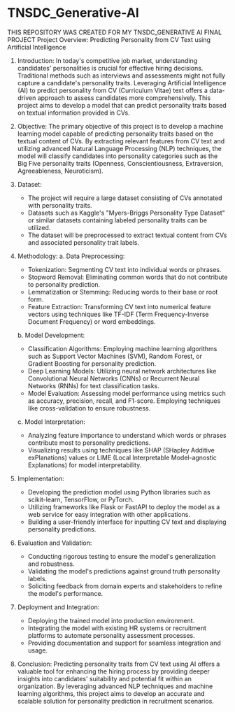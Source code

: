 # TNSDC_Generative-AI
THIS REPOSITORY WAS CREATED FOR MY TNSDC_GENERATIVE AI FINAL PROJECT
Project Overview: Predicting Personality from CV Text using Artificial Intelligence

1. Introduction:
   In today's competitive job market, understanding candidates' personalities is crucial for effective hiring decisions. Traditional methods such as interviews and assessments might not fully capture a candidate's personality traits. Leveraging Artificial Intelligence (AI) to predict personality from CV (Curriculum Vitae) text offers a data-driven approach to assess candidates more comprehensively. This project aims to develop a model that can predict personality traits based on textual information provided in CVs.

2. Objective:
   The primary objective of this project is to develop a machine learning model capable of predicting personality traits based on the textual content of CVs. By extracting relevant features from CV text and utilizing advanced Natural Language Processing (NLP) techniques, the model will classify candidates into personality categories such as the Big Five personality traits (Openness, Conscientiousness, Extraversion, Agreeableness, Neuroticism).

3. Dataset:
   - The project will require a large dataset consisting of CVs annotated with personality traits. 
   - Datasets such as Kaggle's "Myers-Briggs Personality Type Dataset" or similar datasets containing labeled personality traits can be utilized.
   - The dataset will be preprocessed to extract textual content from CVs and associated personality trait labels.

4. Methodology:
   a. Data Preprocessing:
      - Tokenization: Segmenting CV text into individual words or phrases.
      - Stopword Removal: Eliminating common words that do not contribute to personality prediction.
      - Lemmatization or Stemming: Reducing words to their base or root form.
      - Feature Extraction: Transforming CV text into numerical feature vectors using techniques like TF-IDF (Term Frequency-Inverse Document Frequency) or word embeddings.

   b. Model Development:
      - Classification Algorithms: Employing machine learning algorithms such as Support Vector Machines (SVM), Random Forest, or Gradient Boosting for personality prediction.
      - Deep Learning Models: Utilizing neural network architectures like Convolutional Neural Networks (CNNs) or Recurrent Neural Networks (RNNs) for text classification tasks.
      - Model Evaluation: Assessing model performance using metrics such as accuracy, precision, recall, and F1-score. Employing techniques like cross-validation to ensure robustness.

   c. Model Interpretation:
      - Analyzing feature importance to understand which words or phrases contribute most to personality predictions.
      - Visualizing results using techniques like SHAP (SHapley Additive exPlanations) values or LIME (Local Interpretable Model-agnostic Explanations) for model interpretability.

5. Implementation:
   - Developing the prediction model using Python libraries such as scikit-learn, TensorFlow, or PyTorch.
   - Utilizing frameworks like Flask or FastAPI to deploy the model as a web service for easy integration with other applications.
   - Building a user-friendly interface for inputting CV text and displaying personality predictions.

6. Evaluation and Validation:
   - Conducting rigorous testing to ensure the model's generalization and robustness.
   - Validating the model's predictions against ground truth personality labels.
   - Soliciting feedback from domain experts and stakeholders to refine the model's performance.

7. Deployment and Integration:
   - Deploying the trained model into production environment.
   - Integrating the model with existing HR systems or recruitment platforms to automate personality assessment processes.
   - Providing documentation and support for seamless integration and usage.

8. Conclusion:
   Predicting personality traits from CV text using AI offers a valuable tool for enhancing the hiring process by providing deeper insights into candidates' suitability and potential fit within an organization. By leveraging advanced NLP techniques and machine learning algorithms, this project aims to develop an accurate and scalable solution for personality prediction in recruitment scenarios.






